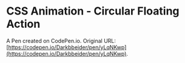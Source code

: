 # CSS Animation - Circular Floating Action 

A Pen created on CodePen.io. Original URL: [https://codepen.io/Darkbbeider/pen/yLqNKwp](https://codepen.io/Darkbbeider/pen/yLqNKwp).

